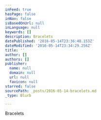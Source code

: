 ```yaml
---
inFeed: true
hasPage: false
inNav: false
isBasedOnUrl: null
inLanguage: null
keywords: []
description: Bracelets
datePublished: '2016-05-14T23:36:48.153Z'
dateModified: '2016-05-14T23:34:29.256Z'
title: ''
author: []
authors: []
publisher:
  name: null
  domain: null
  url: null
  favicon: null
starred: false
sourcePath: _posts/2016-05-14-bracelets.md
_type: Blurb

---
```

Bracelets